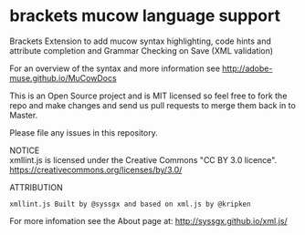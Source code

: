 # brackets mucow language support

Brackets Extension to add mucow syntax highlighting, code hints and attribute completion and Grammar Checking on Save (XML validation)

For an overview of the syntax and more information see http://adobe-muse.github.io/MuCowDocs

This is an Open Source project and is MIT licensed so feel free to fork the repo and make changes and send us pull requests to merge them back in to Master.  

Please file any issues in this repository.  

NOTICE  
xmllint.js is licensed under the Creative Commons "CC BY 3.0 licence".
https://creativecommons.org/licenses/by/3.0/

ATTRIBUTION
```
xmllint.js Built by @syssgx and based on xml.js by @kripken
```

For more infomation see the About page at: http://syssgx.github.io/xml.js/
